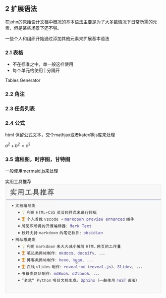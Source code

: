 ## 2 扩展语法

在john的原始设计文档中概况的基本语法主要是为了大多数情况下日常所需的元素，但是某些场景下还不够。

一些个人和组织开始通过添加其他元素来扩展基本语法

### 2.1 表格
- 不在标准之中，单一般这样使用
- 每个单元格使用 |  分隔开

Tables Generator 

### 2.2 角注

### 2.3 任务列表

### 2.4 公式

html 保留公式文本，交个mathjax或者katex等js库来处理  

$a^2 + b^2 = c^2$

### 3.5 流程图，时序图，甘特图
一般使用mermaid.js来处理

实用工具推荐
![实用工具](files/img/实用工具推荐.png)